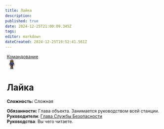 ```yaml
---
title: Лайка
description: 
published: true
date: 2024-12-25T21:00:09.345Z
tags: 
editor: markdown
dateCreated: 2024-12-25T19:52:41.561Z
---
```


<div style="display: flex; justify-content: center;">
  <div class="roles-passport sp">
    <div class="title sp">
      <a href="/roles/command">Командование</a>
    </div>
    <div><div><div><img src="/roles/captain.png"></div></div><div><div>
      <h1>Лайка</h1>
        <p><strong>Сложность:</strong> Сложная</p>
        <strong>Обязанности:</strong> Глава объекта. Занимается руководством всей станции.
      <br>
        <b>Руководители</b>: <a href="/roles/centralcommand">Глава Службы Безопасности</a>
      <br>
        <b>Руководства</b>: Вы чего читаете.
</div></div></div></div></div>